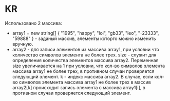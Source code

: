 # KR
Использовано 2 массива:
* array1 = new string[] { "1995", "happy", "lol", "gb33", "leo", "-23333", "59888" } - заданый массив, элементы которго можно изменить вручную.
* array2 - для записи элементов из массива array1, при условии что количество символов элемента не более трех.
size - служит для определения количества элементов массива array2. Переменная size увеличивается на 1 при условии, что кол-во символов элемента массива array1 не более трех, в противном случаи проверяется следующий элемент. 
k - индекс массива array2. В случае, если кол-во символов элемента массива array1 не более трех в массив array2[k] происходит запись элемента с массива array1[i], в противном случаи проверяется следующий элемент.
